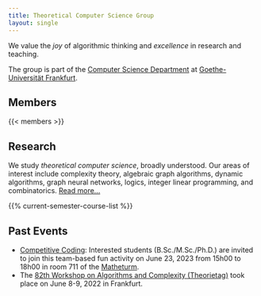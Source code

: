 ```yaml
---
title: Theoretical Computer Science Group
layout: single
---
```


We value the _joy_ of algorithmic thinking and _excellence_ in research and teaching.

The group is part of the [Computer Science Department](https://www.goethe-university-frankfurt.de/106076806/) at [Goethe-Universität Frankfurt](https://www.uni-frankfurt.de).

## Members

{{< members >}}

## Research

We study _theoretical computer science_, broadly understood. Our areas of interest include complexity theory, algebraic graph algorithms, dynamic algorithms, graph neural networks, logics, integer linear programming, and combinatorics.
[Read more...](/research/)

{{% current-semester-course-list %}}

## Past Events

- [Competitive Coding](/events/2023_06_competitive_coding): Interested students (B.Sc./M.Sc./Ph.D.) are invited to join this team-based fun activity on June 23, 2023 from 15h00 to 18h00 in room 711 of the [Matheturm](https://www.openstreetmap.org/way/30119024).
- The [82th Workshop on Algorithms and Complexity (Theorietag)](/tt-82/) took place on June 8-9, 2022 in Frankfurt.
